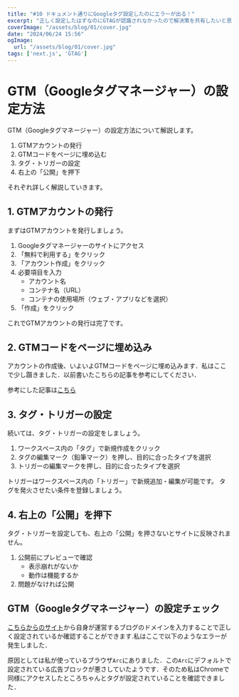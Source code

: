 ```yaml
---
title: "#10 ドキュメント通りにGoogleタグ設定したのにエラーが出る！"
excerpt: "正しく設定したはずなのにGTAGが認識されなかったので解決策を共有したいと思います．"
coverImage: "/assets/blog/01/cover.jpg"
date: "2024/06/24 15:56"
ogImage:
  url: "/assets/blog/01/cover.jpg"
tags: ['next.js', 'GTAG']
---
```



# GTM（Googleタグマネージャー）の設定方法

GTM（Googleタグマネージャー）の設定方法について解説します。

1. GTMアカウントの発行
2. GTMコードをページに埋め込む
3. タグ・トリガーの設定
4. 右上の「公開」を押下

それぞれ詳しく解説していきます。

## 1. GTMアカウントの発行

まずはGTMアカウントを発行しましょう。

1. Googleタグマネージャーのサイトにアクセス
2. 「無料で利用する」をクリック
3. 「アカウント作成」をクリック
4. 必要項目を入力
   - アカウント名
   - コンテナ名（URL）
   - コンテナの使用場所（ウェブ・アプリなどを選択）
5. 「作成」をクリック

これでGTMアカウントの発行は完了です。

## 2. GTMコードをページに埋め込み

アカウントの作成後、いよいよGTMコードをページに埋め込みます．私はここで少し躓きました．以前書いたこちらの記事を参考にしてください．

参考にした記事は[こちら](https://nextjs.org/docs/app/building-your-application/optimizing/third-party-libraries)

## 3. タグ・トリガーの設定

続いては、タグ・トリガーの設定をしましょう。

1. ワークスペース内の「タグ」で新規作成をクリック
2. タグの編集マーク（鉛筆マーク）を押し、目的に合ったタイプを選択
3. トリガーの編集マークを押し、目的に合ったタイプを選択

トリガーはワークスペース内の「トリガー」で新規追加・編集が可能です。
タグを発火させたい条件を登録しましょう。

## 4. 右上の「公開」を押下

タグ・トリガーを設定しても、右上の「公開」を押さないとサイトに反映されません。

1. 公開前にプレビューで確認
   - 表示崩れがないか
   - 動作は機能するか
2. 問題がなければ公開

## GTM（Googleタグマネージャー）の設定チェック

[こちらからのサイト](https://tagassistant.google.com/)から自身が運営するブログのドメインを入力することで正しく設定されているか確認することができます.私はここで以下のようなエラーが発生しました．

原因としては私が使っているブラウザ`Arc`にありました．この`Arc`にデフォルトで設定されている広告ブロックが悪さしていたようです．そのため私はChromeで同様にアクセスしたところちゃんとタグが設定されていることを確認できました．




